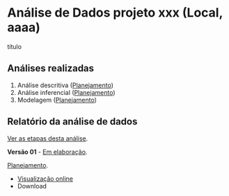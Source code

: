 # Análise de Dados projeto xxx (Local, aaaa)

título

## Análises realizadas

1. Análise descritiva ([Planejamento][proj-desc])
2. Análise inferencial ([Planejamento][proj-inf])
3. Modelagem ([Planejamento][proj-mod])

[proj-desc]: https://github.com/philsf-biostat/xxx/projects/aaa
[proj-inf]: https://github.com/philsf-biostat/xxx/projects/bbb
[proj-mod]: https://github.com/philsf-biostat/xxx/projects/ccc

## Relatório da análise de dados

[Ver as etapas desta análise][releases].

<!-- **Versão 02** - [Em elaboração][milestone-v02]. -->

<!-- [Planejamento][v02-project]. -->

<!-- - [Visualização online][reportviz-v02] -->
<!-- - Download -->
<!-- - [Download][pdf-v02] -->

**Versão 01** - [Em elaboração][milestone-v01].

[Planejamento][v01-project].

- [Visualização online][reportviz-v01]
- Download
<!-- - [Download][pdf-v01] -->


[releases]: https://github.com/philsf-biostat/xxx/releases/
[milestone-v01]: https://github.com/philsf-biostat/xxx/milestone/mmm01
[reportviz-v01]: report/xxx-v01.md
[docx-v01]: report/xxx-v01.docx?raw=true
[pdf-v01]: report/xxx-v01.pdf?raw=true
[v01-project]: https://github.com/philsf-biostat/xxx/projects/ppp01

[milestone-v02]: https://github.com/philsf-biostat/xxx/milestone/mmm02
[reportviz-v02]: report/xxx-v02.md
[docx-v02]: report/xxx-v02.docx?raw=true
[pdf-v02]: report/xxx-v02.pdf?raw=true
[v02-project]: https://github.com/philsf-biostat/xxx/projects/ppp02
